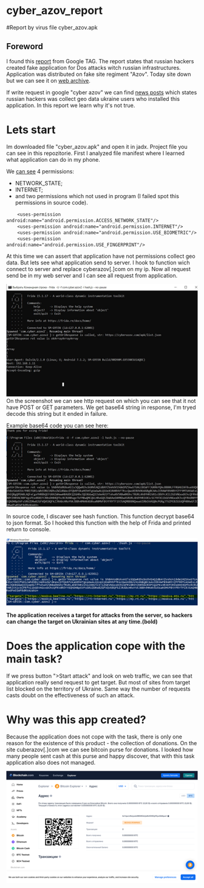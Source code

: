 # cyber_azov_report
#Report by virus file cyber_azov.apk

## Foreword
I found this  [report](https://blog.google/threat-analysis-group/continued-cyber-activity-in-eastern-europe-observed-by-tag/) from Google TAG. 
The report states that russian hackers created fake application for Dos attacks witch russian infrastructures. Application was distributed on fake site regiment "Azov". 
Today site down but we can see it on [web archive](https://web.archive.org/web/20220616174628/https://cyberazov.com/). 

If write request in google "cyber azov" we can find [news posts](http://web.archive.org/web/20220727182903/https://tech.liga.net/other/novosti/rossiyskie-hakery-sozdali-feykovoe-prilojenie-kiber-azov-yakoby-dlya-kiberatak-na-rossiyu) which states russian hackers was collect geo data ukraine users who installed this application.
In this report we learn why it's not true.

# Lets start
Im downloaded file "cyber_azov.apk" and open it in jadx. Project file you can see in this repozitorie. 
First I analyzed file manifest where I learned what application can do in my phone.

We [can see](https://github.com/notrobot1/cyber_azov_report/blob/main/CyberAzov/AndroidManifest.xml) 4 permissions: 
* NETWORK_STATE; 
* INTERNET;
* and two permissions which not used in program (I failed spot this permissions in source code). 
```
    <uses-permission android:name="android.permission.ACCESS_NETWORK_STATE"/>
    <uses-permission android:name="android.permission.INTERNET"/>
    <uses-permission android:name="android.permission.USE_BIOMETRIC"/>
    <uses-permission android:name="android.permission.USE_FINGERPRINT"/>
 ```

At this time we can assert that application have not permissions collect geo data. But lets see what application send to server. I hook to function wich connect to server and replace cyberazov[.]com on my  ip. Now all request send be in my web server and I can see all request from application.

![requests](https://github.com/notrobot1/cyber_azov_report/blob/main/photo_5393499229307125549_y.jpg "")
On the screenshot we can see http request on which you can see that it not have POST or GET parameters. We get base64 string in response, I'm tryed decode this string but it ended in failure.

Example base64 code you can see here:
![requests](https://github.com/notrobot1/cyber_azov_report/blob/main/base.jpg "Example base64 code you can see here")

In source code, I discaver see hash function. This function decrypt base64 to json format. So I hooked  this function with the help of Frida and printed return to console.

![requests](https://github.com/notrobot1/cyber_azov_report/blob/main/return%20from%20server.jpg "")

__The application receives a target for attacks from the server, so hackers can change the target on Ukrainian sites at any time.(bold)__

# Does the application cope with the main task?

If we press button ">Start attack" and look on web traffic, we can see that application really send request to get target. But most of sites from target list blocked on the territory of Ukraine. Same way the number of requests casts doubt on the effectiveness of such an attack.

# Why was this app created?

Because the application does not cope with the task, there is only one reason for the existence of this product - the collection of donations.
On the site cuberazov[.]com we can see bitcoin purse for donations. I looked how many people sent cash at this purse and happy discover, that with this task application also does not managed.

![](https://github.com/notrobot1/cyber_azov_report/blob/main/Screenshot%202022-07-21%20at%2006-55-32%20Blockchain.com%20Explorer%20BTC%20ETH%20BCH.png "")
